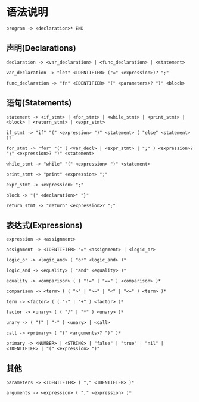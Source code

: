 # 语法说明


```
program -> <declaration>* END
```

## 声明(Declarations)

```
declaration -> <var_declaration> | <func_declaration> | <statement>
```

```
var_declaration -> "let" <IDENTIFIER> ("=" <expression>)? ";"
```

```
func_declaration -> "fn" <IDENTIFIER> "(" <parameters>? ")" <block>
```

## 语句(Statements)

```
statement -> <if_stmt> | <for_stmt> | <while_stmt> | <print_stmt> | <block> | <return_stmt> | <expr_stmt>
```

```
if_stmt -> "if" "(" <expression> ")" <statement> ( "else" <statement> )?
```

```
for_stmt -> "for" "(" ( <var_decl> | <expr_stmt> | ";" ) <expression>? ";" <expression>? ")" <statement>
```

```
while_stmt -> "while" "(" <expression> ")" <statement>
```

```
print_stmt -> "print" <expression> ";"
```

```
expr_stmt -> <expression> ";"
```

```
block -> "{" <declaration>* "}"
```

```
return_stmt -> "return" <expression>? ";"
```

## 表达式(Expressions)

```
expression -> <assignment>
```

```
assignment -> <IDENTIFIER> "=" <assignment> | <logic_or>
```

```
logic_or -> <logic_and> ( "or" <logic_and> )*
```

```
logic_and -> <equality> ( "and" <equality> )*
```

```
equality -> <comparison> ( ( "!=" | "==" ) <comparison> )*
```

```
comparison -> <term> ( ( ">" | ">=" | "<" | "<=" ) <term> )*
```

```
term -> <factor> ( ( "-" | "+" ) <factor> )*
```

```
factor -> <unary> ( ( "/" | "*" ) <unary> )*
```

```
unary -> ( "!" | "-" ) <unary> | <call>
```

```
call -> <primary> ( "(" <arguments>? ")" )*
```

```
primary -> <NUMBER> | <STRING> | "false" | "true" | "nil" | <IDENTIFIER> | "(" <expression> ")"
```

## 其他

```
parameters -> <IDENTIFIER> ( "," <IDENTIFIER> )*
```

```
arguments -> <expression> ( "," <expression> )*
```
